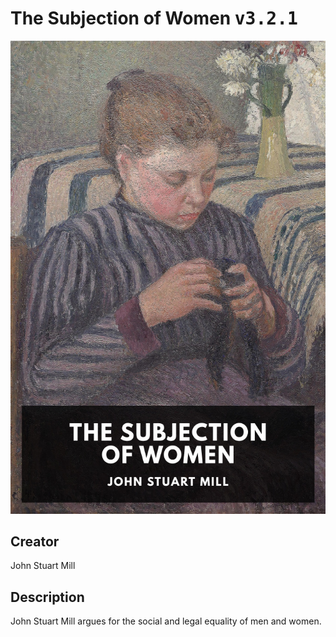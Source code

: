 
# The Subjection of Women <kbd>v3.2.1</kbd>

<center>
  <img src="./cover-1024.jpg"/>
</center>

## Creator
John Stuart Mill

## Description
John Stuart Mill argues for the social and legal equality of men and women.
